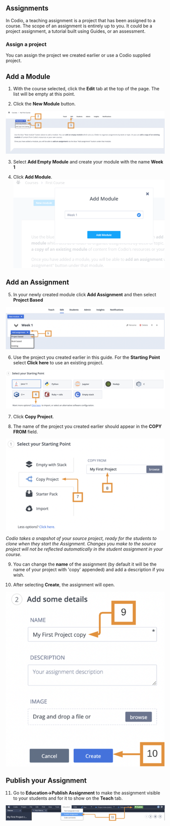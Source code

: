 ## Assignments
In Codio, a teaching assignment is a project that has been assigned to a course. The scope of an assignment is entirely up to you. It could be a project assignment, a tutorial  built using Guides, or an assessment.
 
 
### Assign a project
You can assign the project we created earlier or use a Codio supplied project. 

## Add a Module
1. With the course selected, click the **Edit** tab at the top of the page. The list will be empty at this point.

2. Click the **New Module** button.

![.guides/img/firstmodule](.guides/img/firstmodule.png)

3. Select **Add Empty Module** and create your module with the name **Week 1**

4. Click **Add Module**.
![.guides/img/addModule](.guides/img/addModule.png)

## Add an Assignment
5. In your newly created module click **Add Assignment** and then select **Project Based**

![](.guides/img/addassignmentnew.png)

6. Use the project you created earlier in this guide. For the **Starting Point** select **Click here** to use an existing project.

![.guides/img/startingPoint](.guides/img/startingpointnew.png)

7. Click **Copy Project**. 

8. The name of the project you created earlier should appear in the **COPY FROM** field.

![](.guides/img/forkprojectnew.png)

*Codio takes a snapshot of your source project, ready for the students to clone when they start the Assignment. Changes you make to the source project will not be reflected automatically in the student assignment in your course.*

9. You can change the **name** of the assignment (by default it will be the name of your project with 'copy' appended) and add a description if you wish.

10. After selecting **Create**, the assignment will open.

![](.guides/img/newname.png)

## Publish your Assignment
11. Go to **Education->Publish Assignment** to make the assignment visible to your students and for it to show on the **Teach** tab.

![.guides/img/publish](.guides/img/newpublish.png)


